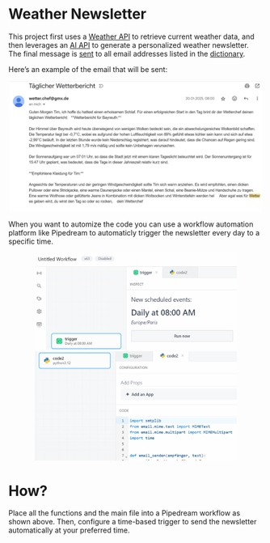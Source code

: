 # Weather Newsletter
 
This project first uses a [Weather API](functions/Wetter_checken.py) to retrieve current weather data, and then leverages an [AI API](functions/Wetter_AI.py) to generate a personalized weather newsletter. The final message is [sent](functions/Email_senden.py) to all email addresses listed in the [dictionary](functions/Abbonennten.py).
    
Here’s an example of the email that will be sent:
<p align="center">
  <img src="pictures/Beispiel%20mail.png" alt="Beispiel-Mail" width="500"/>
</p>

When you want to automize the code you can use a workflow automation platform like Pipedream to automaticly trigger the newsletter every day to a specific time.

<p align="center">
  <img src="pictures/timer.png" alt="Timer" width="400" />
  <img src="pictures/pipedream%20code.png" alt="Pipedream Code" width="400"/>
</p>

# How?
Place all the functions and the main file into a Pipedream workflow as shown above. Then, configure a time-based trigger to send the newsletter automatically at your preferred time.

